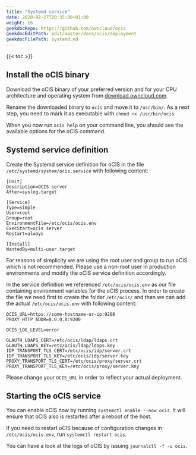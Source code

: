 ```yaml
---
title: "Systemd service"
date: 2020-02-27T20:35:00+01:00
weight: 16
geekdocRepo: https://github.com/owncloud/ocis
geekdocEditPath: edit/master/docs/ocis/deployment
geekdocFilePath: systemd.md
---
```


{{< toc >}}

## Install the oCIS binary
Download the oCIS binary of your preferred version and for your CPU architecture and operating system from [download.owncloud.com](https://download.owncloud.com/ocis/ocis).

Rename the downloaded binary to `ocis` and move it to `/usr/bin/`. As a next step, you need to mark it as executable with `chmod +x /usr/bin/ocis`.

When you now run `ocis help` on your command line, you should see the available options for the oCIS command.


## Systemd service definition

Create the Systemd service definition for oCIS in the file `/etc/systemd/system/ocis.service` with following content:
```
[Unit]
Description=OCIS server
After=syslog.target

[Service]
Type=simple
User=root
Group=root
EnvironmentFile=/etc/ocis/ocis.env
ExecStart=ocis server
Restart=always

[Install]
WantedBy=multi-user.target
```

For reasons of simplicity we are using the root user and group to run oCIS which is not recommended. Please use a non-root user in production environments and modify the oCIS service definition accordingly.


In the service definition we referenced `/etc/ocis/ocis.env` as our file containing environment variables for the oCIS process.
In order to create the file we need first to create the folder `/etc/ocis/` and than we can add the actual `/etc/ocis/ocis.env` with following content:

```
OCIS_URL=https://some-hostname-or-ip:9200
PROXY_HTTP_ADDR=0.0.0.0:9200

OCIS_LOG_LEVEL=error

GLAUTH_LDAPS_CERT=/etc/ocis/ldap/ldaps.crt
GLAUTH_LDAPS_KEY=/etc/ocis/ldap/ldaps.key
IDP_TRANSPORT_TLS_CERT=/etc/ocis/idp/server.crt
IDP_TRANSPORT_TLS_KEY=/etc/ocis/idp/server.key
PROXY_TRANSPORT_TLS_CERT=/etc/ocis/proxy/server.crt
PROXY_TRANSPORT_TLS_KEY=/etc/ocis/proxy/server.key
```

Please change your `OCIS_URL` in order to reflect your actual deployment.


## Starting the oCIS service

You can enable oCIS now by running `systemctl enable --now ocis`. It will ensure that oCIS also is restarted after a reboot of the host.

If you need to restart oCIS because of configuration changes in `/etc/ocis/ocis.env`, run `systemctl restart ocis`.

You can have a look at the logs of oCIS by issuing `journalctl -f -u ocis`.
